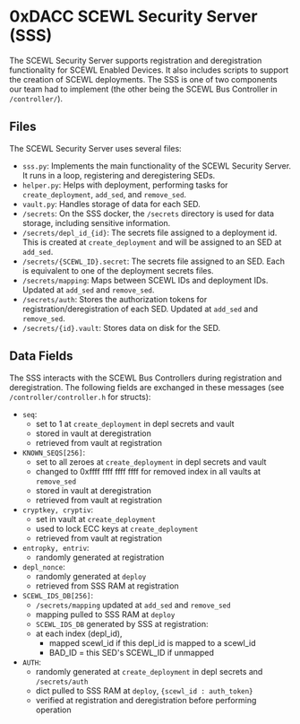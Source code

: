 # 0xDACC SCEWL Security Server (SSS)
The SCEWL Security Server supports registration and deregistration functionality
for SCEWL Enabled Devices. It also includes scripts to support the creation
of SCEWL deployments. The SSS is one of two components our team had to implement
(the other being the SCEWL Bus Controller in `/controller/`).

## Files
The SCEWL Security Server uses several files:

* `sss.py`: Implements the main functionality of the SCEWL Security Server. It runs
  in a loop, registering and deregistering SEDs.
* `helper.py`: Helps with deployment, performing tasks for `create_deployment`, `add_sed`,
  and `remove_sed`.
* `vault.py`: Handles storage of data for each SED.
* `/secrets`: On the SSS docker, the `/secrets` directory is used for data storage, including
  sensitive information.
* `/secrets/depl_id_{id}`: The secrets file assigned to a deployment id. This is created at
  `create_deployment` and will be assigned to an SED at `add_sed`.
* `/secrets/{SCEWL_ID}.secret`: The secrets file assigned to an SED. Each is equivalent to
  one of the deployment secrets files.
* `/secrets/mapping`: Maps between SCEWL IDs and deployment IDs. Updated at `add_sed` and `remove_sed`.
* `/secrets/auth`: Stores the authorization tokens for registration/deregistration of each SED.
  Updated at `add_sed` and `remove_sed`.
* `/secrets/{id}.vault`: Stores data on disk for the SED.

## Data Fields
The SSS interacts with the SCEWL Bus Controllers during registration and deregistration.
The following fields are exchanged in these messages (see `/controller/controller.h` for structs):

* `seq`:
  * set to 1 at `create_deployment` in depl secrets and vault
  * stored in vault at deregistration
  * retrieved from vault at registration
* `KNOWN_SEQS[256]`:
  * set to all zeroes at `create_deployment` in depl secrets and vault
  * changed to 0xffff ffff ffff ffff for removed index in all vaults at `remove_sed`
  * stored in vault at deregistration
  * retrieved from vault at registration
* `cryptkey, cryptiv`:
  * set in vault at `create_deployment`
  * used to lock ECC keys at `create_deployment`
  * retrieved from vault at registration
* `entropky, entriv`:
  * randomly generated at registration
* `depl_nonce`:
  * randomly generated at `deploy`
  * retrieved from SSS RAM at registration
* `SCEWL_IDS_DB[256]`:
  * `/secrets/mapping` updated at `add_sed` and `remove_sed`
  * mapping pulled to SSS RAM at `deploy`
  * `SCEWL_IDS_DB` generated by SSS at registration:
  * at each index (depl\_id),
    * mapped scewl\_id if this depl\_id is mapped to a scewl\_id
    * BAD\_ID = this SED's SCEWL\_ID if unmapped
* `AUTH`:
  * randomly generated at `create_deployment` in depl secrets and `/secrets/auth`
  * dict pulled to SSS RAM at `deploy`, `{scewl_id : auth_token}`
  * verified at registration and deregistration before performing operation
